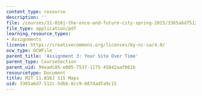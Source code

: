 ```yaml
---
content_type: resource
description: ''
file: /courses/11-016j-the-once-and-future-city-spring-2015/3365a6d7512c5dbb8cc9687dadfa9c15_MIT11_016JS15_MapGuide.pdf
file_type: application/pdf
learning_resource_types:
- Assignments
license: https://creativecommons.org/licenses/by-nc-sa/4.0/
ocw_type: OCWFile
parent_title: 'Assignment 3: Your Site Over Time'
parent_type: CourseSection
parent_uid: 94eadc85-e005-7537-1175-45842aaf061b
resourcetype: Document
title: MIT 11.016J S15 Maps
uid: 3365a6d7-512c-5dbb-8cc9-687dadfa9c15
---
```

